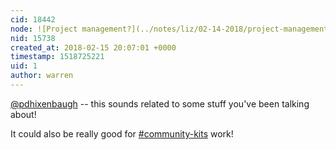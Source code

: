 ```yaml
---
cid: 18442
node: ![Project management?](../notes/liz/02-14-2018/project-management)
nid: 15738
created_at: 2018-02-15 20:07:01 +0000
timestamp: 1518725221
uid: 1
author: warren
---
```


[@pdhixenbaugh](/profile/pdhixenbaugh) -- this sounds related to some stuff you've been talking about!

It could also be really good for [#community-kits](/tag/community-kits) work!